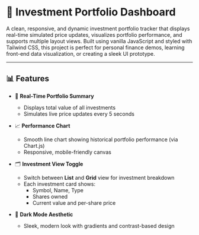 # 💸 Investment Portfolio Dashboard

A clean, responsive, and dynamic investment portfolio tracker that displays real-time simulated price updates, visualizes portfolio performance, and supports multiple layout views. Built using vanilla JavaScript and styled with Tailwind CSS, this project is perfect for personal finance demos, learning front-end data visualization, or creating a sleek UI prototype.

---

## 📊 Features

- 🔢 **Real-Time Portfolio Summary**
  - Displays total value of all investments
  - Simulates live price updates every 5 seconds

- 📈 **Performance Chart**
  - Smooth line chart showing historical portfolio performance (via Chart.js)
  - Responsive, mobile-friendly canvas

- 🗂️ **Investment View Toggle**
  - Switch between **List** and **Grid** view for investment breakdown
  - Each investment card shows:
    - Symbol, Name, Type
    - Shares owned
    - Current value and per-share price

- 🌙 **Dark Mode Aesthetic**
  - Sleek, modern look with gradients and contrast-based design
